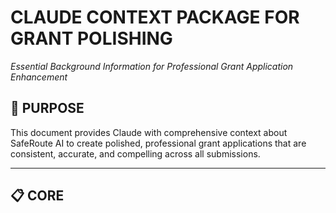 # CLAUDE CONTEXT PACKAGE FOR GRANT POLISHING
*Essential Background Information for Professional Grant Application Enhancement*

## 🎯 PURPOSE
This document provides Claude with comprehensive context about SafeRoute AI to create polished, professional grant applications that are consistent, accurate, and compelling across all submissions.

---

## 📋 CORE
